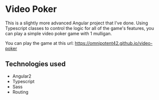 # Video Poker

This is a slightly more advanced Angular project that I've done. Using Typescript classes to control the logic for all of the game's features, you can play a simple video poker game with 1 mulligan.

You can play the game at this url: https://omnipotent42.github.io/video-poker
## Technologies used

* Angular2
* Typescript
* Sass
* Routing